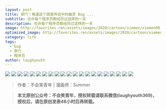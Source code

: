 ```yaml
---
layout: post
title: 邪门！难道这个就是传说中的幽灵 Bug ...
subtitle: 也许每个程序员都经历过这样的一天
description: 也许每个程序员都经历过这样的一天
image: http://favorites.ren/assets/images/2020/cartoon/xiemen/xiemen00.jpg
optimized_image: http://favorites.ren/assets/images/2020/cartoon/xiemen/xiemen00.jpg
category: life
tags:
  - bug
  - 邪门
  - 程序员
author: laughyouth
---
```


![](http://favorites.ren/assets/images/2020/cartoon/xiemen/xiemen01.jpg)
![](http://favorites.ren/assets/images/2020/cartoon/xiemen/xiemen02.jpg)
![](http://favorites.ren/assets/images/2020/cartoon/xiemen/xiemen03.jpg)
![](http://favorites.ren/assets/images/2020/cartoon/xiemen/xiemen04.jpg)
![](http://favorites.ren/assets/images/2020/cartoon/xiemen/xiemen05.jpg)
![](http://favorites.ren/assets/images/2020/cartoon/xiemen/xiemen06.jpg)
![](http://favorites.ren/assets/images/2020/cartoon/xiemen/xiemen07.jpg)
![](http://favorites.ren/assets/images/2020/cartoon/xiemen/xiemen08.jpg)
![](http://favorites.ren/assets/images/2020/cartoon/xiemen/xiemen09.jpg)
![](http://favorites.ren/assets/images/2020/cartoon/xiemen/xiemen10.jpg)
![](http://favorites.ren/assets/images/2020/cartoon/xiemen/xiemen11.jpg)
![](http://favorites.ren/assets/images/2020/cartoon/xiemen/xiemen12.jpg)
![](http://favorites.ren/assets/images/2020/cartoon/xiemen/xiemen13.jpg)
![](http://favorites.ren/assets/images/2020/cartoon/xiemen/xiemen14.jpg)
![](http://favorites.ren/assets/images/2020/cartoon/xiemen/xiemen15.jpg)
![](http://favorites.ren/assets/images/2020/cartoon/xiemen/xiemen16.jpg)
![](http://favorites.ren/assets/images/2020/cartoon/xiemen/xiemen17.jpg)
![](http://favorites.ren/assets/images/2020/cartoon/xiemen/xiemen18.jpg)
![](http://favorites.ren/assets/images/2020/cartoon/xiemen/xiemen19.jpg)
![](http://favorites.ren/assets/images/2020/cartoon/xiemen/xiemen20.jpg)
![](http://favorites.ren/assets/images/2020/cartoon/xiemen/xiemen21.jpg)

>作者：不会笑青年 | 漫画师：Summer

>**本文原创公众号：不会笑青年，授权转载请联系微信(laughyouth369)，授权后，请在原创发表48小时后再转载。**


